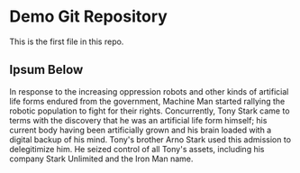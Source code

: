 # Demo Git Repository

This is the first file in this repo.

## Ipsum Below
In response to the increasing oppression robots and other kinds of artificial life 
forms endured from the government, Machine Man started rallying the robotic population 
to fight for their rights. Concurrently, Tony Stark came to terms with the discovery 
that he was an artificial life form himself; his current body having been artificially 
grown and his brain loaded with a digital backup of his mind. Tony's brother Arno Stark 
used this admission to delegitimize him. He seized control of all Tony's assets, 
including his company Stark Unlimited and the Iron Man name.